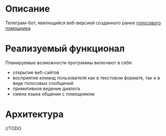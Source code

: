 # Описание
Телеграм-бот, явялющийся веб-версией созданного ранее [голосового помощника](https://github.com/Tukk0/Python2024)

# Реализуемый функционал
Планируемые возможности программы включают в себя:
- открытие веб-сайтов
- восприятие команд пользователя как в текстовом формате, так и в виде голосовых сообщений
- примитивное ведение диалога
- смена языка общения с помощником

# Архитектура
//TODO 
